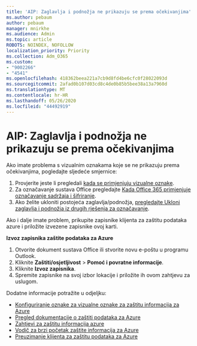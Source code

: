 ```yaml
---
title: 'AIP: Zaglavlja i podnožja ne prikazuju se prema očekivanjima'
ms.author: pebaum
author: pebaum
manager: mnirkhe
ms.audience: Admin
ms.topic: article
ROBOTS: NOINDEX, NOFOLLOW
localization_priority: Priority
ms.collection: Adm_O365
ms.custom:
- "9002266"
- "4541"
ms.openlocfilehash: 418362beea221a7cb9d8fd4be6cfc0f28022093d
ms.sourcegitcommit: 2afad0b107d03cd8c4de0b85b5bee38a13a7960d
ms.translationtype: MT
ms.contentlocale: hr-HR
ms.lasthandoff: 05/26/2020
ms.locfileid: "44492919"
---
```

# <a name="aip-headers-and-footers-not-displaying-as-expected"></a>AIP: Zaglavlja i podnožja ne prikazuju se prema očekivanjima

Ako imate problema s vizualnim oznakama koje se ne prikazuju prema očekivanjima, pogledajte sljedeće smjernice:

1. Provjerite jeste li pregledali [kada se primjenjuju vizualne oznake](https://docs.microsoft.com/azure/information-protection/configure-policy-markings#when-visual-markings-are-applied).
2. Za označavanje sustava Office pregledajte [Kada Office 365 primjenjuje označavanje sadržaja i šifriranje](https://docs.microsoft.com/microsoft-365/compliance/sensitivity-labels-office-apps#when-office-apps-apply-content-marking-and-encryption).
3. Ako želite ukloniti postojeća zaglavlja/podnožja, [pregledajte Ukloni zaglavlja i podnožja iz drugih rješenja za označavanje](https://docs.microsoft.com/azure/information-protection/rms-client/client-admin-guide-customizations#remove-headers-and-footers-from-other-labeling-solutions).

Ako i dalje imate problem, prikupite zapisnike klijenta za zaštitu podataka azure i priložite izvezene zapisnike ovoj karti.

**Izvoz zapisnika zaštite podataka za Azure**

1. Otvorite dokument sustava Office ili stvorite novu e-poštu u programu Outlook.
2. Kliknite **Zaštiti/osjetljivost**  >  **Pomoć i povratne informacije**.
3. Kliknite **Izvoz zapisnika**.
4. Spremite zapisnike na svoj izbor lokacije i priložite ih ovom zahtjevu za uslugom.

Dodatne informacije potražite u odjeljku:

- [Konfiguriranje oznake za vizualne oznake za zaštitu informacija za Azure](https://docs.microsoft.com/azure/information-protection/configure-policy-markings)
- [Pregled dokumentacije o zaštiti podataka za Azure](https://docs.microsoft.com/azure/information-protection/what-is-information-protection)
- [Zahtjevi za zaštitu informacija azure](https://docs.microsoft.com/azure/information-protection/get-started/requirements)
- [Vodič za brzi početak zaštite informacija za Azure](https://docs.microsoft.com/azure/information-protection/get-started/infoprotect-quick-start-tutorial)
- [Preuzimanje klijenta za zaštitu podataka za Azure](https://www.microsoft.com/download/details.aspx?id=53018)
